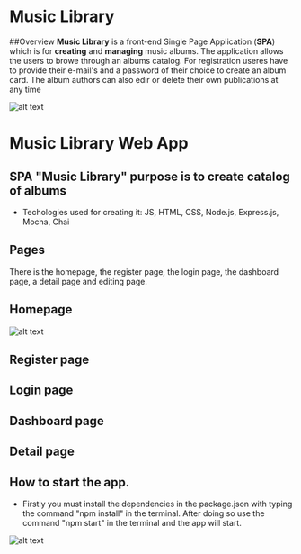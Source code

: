 
# Music Library

##Overview
**Music Library** is a front-end Single Page Application (**SPA**) which is for **creating** and **managing** music albums. The application allows the users to browe through an albums catalog. For registration useres have to provide their e-mail's and a password of their choice to create an album card. The album authors can also edir or delete their own publications at any time

![alt text](ssss.png)

# Music Library Web App

## SPA "Music Library" purpose is to create catalog of albums
- Techologies used for creating it: JS, HTML, CSS, Node.js, Express.js, Mocha, Chai

## Pages
There is the homepage, the register page, the login page, the dashboard page, a detail page and editing page.

## Homepage

![alt text](ssss.png)

## Register page


## Login page


## Dashboard page


## Detail page

## How to start the app.
- Firstly you must install the dependencies in the package.json with typing the command "npm install" in the terminal. After doing so use the command "npm start" in the terminal and the app will start.

![alt text](np.png)